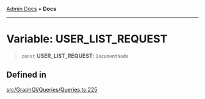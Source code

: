 [Admin Docs](/) • **Docs**

***

# Variable: USER\_LIST\_REQUEST

> `const` **USER\_LIST\_REQUEST**: `DocumentNode`

## Defined in

[src/GraphQl/Queries/Queries.ts:225](https://github.com/PalisadoesFoundation/talawa-admin/blob/main/src/GraphQl/Queries/Queries.ts#L225)
